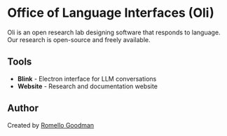 # Office of Language Interfaces (Oli)

Oli is an open research lab designing software that responds to language. Our research is open-source and freely available.

## Tools

- **Blink** - Electron interface for LLM conversations
- **Website** - Research and documentation website

## Author

Created by [Romello Goodman](https://romellogoodman.com)
